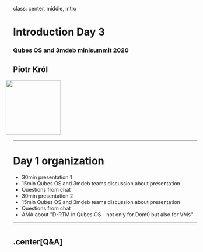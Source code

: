 class: center, middle, intro

# Introduction Day 3

### Qubes OS and 3mdeb minisummit 2020

## Piotr Król

<img src="/remark-templates/3mdeb-presentation-template/images/logo.png" width="150px" style="margin-left:-20px">

---

# Day 1 organization

* 30min presentation 1
* 15min Qubes OS and 3mdeb teams discussion about presentation
* Questions from chat
* 30min presentation 2
* 15min Qubes OS and 3mdeb teams discussion about presentation
* Questions from chat
* AMA about "D-RTM in Qubes OS - not only for Dom0 but also for VMs"

---

#

## .center[Q&A]
